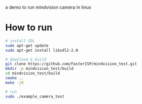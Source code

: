 a demo to run mindvision camera in linux

# How to run

```Bash
# install SDL
sudo apt-get update
sudo apt-get install libsdl2-2.0

# download & build
git clone https://github.com/FasterISP/mindvision_test.git
mkdir -p mindvision_test/build
cd mindvision_test/build
cmake ..
make -j8

# run
sudo ./example_camera_test
```